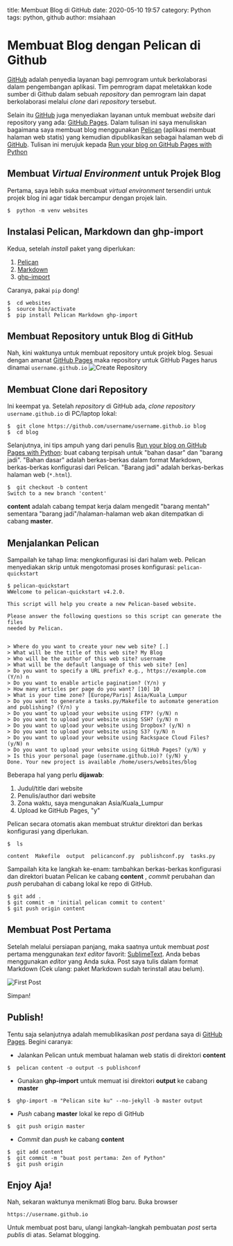 title: Membuat Blog di GitHub
date: 2020-05-10 19:57
category: Python
tags: python, github
author: msiahaan

# Membuat Blog dengan Pelican di Github

[GitHub](http://github.com) adalah penyedia layanan bagi pemrogram untuk berkolaborasi dalam pengembangan aplikasi. Tim pemrogram dapat meletakkan kode sumber di Github dalam sebuah *repository* dan pemrogram lain dapat berkolaborasi melalui *clone* dari *repository* tersebut.

Selain itu [GitHub](http://github.com) juga menyediakan layanan untuk membuat *website* dari repository yang ada: [GitHub Pages](http://pages.github.com). Dalam tulisan ini saya menuliskan bagaimana saya membuat blog menggunakan [Pelican](http://getpelican.com) (aplikasi membuat halaman web statis) yang kemudian dipublikasikan sebagai halaman web di [GitHub](http://github.com). Tulisan ini merujuk kepada [Run your blog on GitHub Pages with Python](https://opensource.com/article/19/5/run-your-blog-github-pages-python)

## Membuat  *Virtual Environment* untuk Projek Blog

Pertama, saya lebih suka membuat *virtual environment* tersendiri untuk projek blog ini agar tidak bercampur dengan projek lain.

```
$  python -m venv websites
```

## Instalasi Pelican, Markdown dan ghp-import

Kedua, setelah *install* paket yang diperlukan:
1.  [Pelican](http://getpelican.com)
2.  [Markdown](https://pypi.org/project/Markdown/)
3.  [ghp-import](https://pypi.org/project/ghp-import/)

Caranya, pakai ```pip``` dong!
```
$  cd websites
$  source bin/activate
$  pip install Pelican Markdown ghp-import
```

## Membuat Repository untuk Blog di GitHub

Nah, kini waktunya untuk membuat repository untuk projek blog. Sesuai dengan amanat [GitHub Pages](http://pages.github.com) maka repository untuk GitHub Pages harus dinamai ```username.github.io```
![Create Repository][create_repository]


## Membuat Clone dari Repository

Ini keempat ya. Setelah *repository* di GitHub ada, *clone* *repository* ```username.github.io``` di PC/laptop lokal:

```
$  git clone https://github.com/username/username.github.io blog
$  cd blog
```

Selanjutnya, ini tips ampuh yang dari penulis [Run your blog on GitHub Pages with Python](https://opensource.com/article/19/5/run-your-blog-github-pages-python): buat cabang terpisah untuk "bahan dasar" dan "barang jadi". "Bahan dasar" adalah berkas-berkas dalam format Markdown, berkas-berkas konfigurasi dari Pelican. "Barang jadi" adalah berkas-berkas halaman web (```*.html```).

```
$  git checkout -b content
Switch to a new branch 'content'
```
**content** adalah cabang tempat kerja dalam mengedit "barang mentah" sementara "barang jadi"/halaman-halaman web akan ditempatkan di cabang **master**.

## Menjalankan Pelican

Sampailah ke tahap lima: mengkonfigurasi isi dari halam web. Pelican menyediakan skrip untuk mengotomasi proses konfigurasi: ```pelican-quickstart```

```
$ pelican-quickstart
WWelcome to pelican-quickstart v4.2.0.

This script will help you create a new Pelican-based website.

Please answer the following questions so this script can generate the files
needed by Pelican.

    
> Where do you want to create your new web site? [.] 
> What will be the title of this web site? My Blog
> Who will be the author of this web site? username
> What will be the default language of this web site? [en] 
> Do you want to specify a URL prefix? e.g., https://example.com   (Y/n) n
> Do you want to enable article pagination? (Y/n) y
> How many articles per page do you want? [10] 10
> What is your time zone? [Europe/Paris] Asia/Kuala_Lumpur
> Do you want to generate a tasks.py/Makefile to automate generation and publishing? (Y/n) y
> Do you want to upload your website using FTP? (y/N) n
> Do you want to upload your website using SSH? (y/N) n
> Do you want to upload your website using Dropbox? (y/N) n
> Do you want to upload your website using S3? (y/N) n
> Do you want to upload your website using Rackspace Cloud Files? (y/N) n
> Do you want to upload your website using GitHub Pages? (y/N) y
> Is this your personal page (username.github.io)? (y/N) y
Done. Your new project is available /home/users/websites/blog
```

Beberapa hal yang perlu **dijawab**:

1.  Judul/title dari website
2. Penulis/author dari website
3.  Zona waktu, saya mengunakan Asia/Kuala_Lumpur
4.  Upload ke GitHub Pages, "y"


Pelican secara otomatis akan membuat struktur direktori dan berkas konfigurasi yang diperlukan.

```
$  ls

content  Makefile  output  pelicanconf.py  publishconf.py  tasks.py

```

Sampailah kita ke langkah ke-enam: tambahkan berkas-berkas konfigurasi dan direktori buatan Pelican ke cabang **content** , *commit* perubahan dan *push* perubahan di cabang lokal ke repo di GitHub.

```
$ git add .
$ git commit -m 'initial pelican commit to content'
$ git push origin content
```

## Membuat Post Pertama

Setelah melalui persiapan panjang, maka saatnya untuk membuat *post* pertama menggunakan *text editor* favorit: [SublimeText](https://www.sublimetext.com/). Anda bebas menggunakan *editor* yang Anda suka. Post saya tulis dalam format Markdown (Cek ulang: paket Markdown sudah terinstall atau belum).

![First Post][first_post]

Simpan!

## Publish!

Tentu saja selanjutnya adalah memublikasikan *post* perdana saya di [GitHub Pages](http://pages.github.com). Begini caranya:

* Jalankan Pelican untuk membuat halaman web statis di direktori **content**
```
$  pelican content -o output -s publishconf
```

* Gunakan **ghp-import** untuk memuat isi direktori **output** ke cabang **master**
```
$  ghp-import -m "Pelican site ku" --no-jekyll -b master output
```

* *Push* cabang **master** lokal ke repo di GitHub
```
$  git push origin master
```

* *Commit* dan *push* ke cabang **content**
```
$  git add content
$  git commit -m "buat post pertama: Zen of Python"
$  git push origin
```

## Enjoy Aja!

Nah, sekaran waktunya menikmati Blog baru. Buka browser 
```
https://username.github.io
```

Untuk membuat post baru, ulangi langkah-langkah pembuatan *post* serta *publis* di atas. Selamat blogging.


[create_repository]: {static}/images/github-pages-create.png
[first_post]: {static}/images/first-post.png